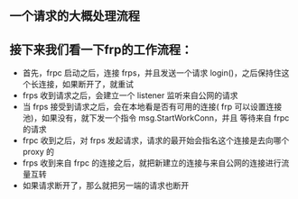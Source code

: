 ## 一个请求的大概处理流程
## 接下来我们看一下frp的工作流程：
* 首先，frpc 启动之后，连接 frps，并且发送一个请求 login()，之后保持住这个长连接，如果断开了，就重试
* frps 收到请求之后，会建立一个 listener 监听来自公网的请求
* 当 frps 接受到请求之后，会在本地看是否有可用的连接( frp 可以设置连接池)，如果没有，就下发一个指令 msg.StartWorkConn，并且
等待来自 frpc 的请求
* frpc 收到之后，对 frps 发起请求，请求的最开始会指名这个连接是去向哪个 proxy 的
* frps 收到来自 frpc 的连接之后，就把新建立的连接与来自公网的连接进行流量互转
* 如果请求断开了，那么就把另一端的请求也断开
